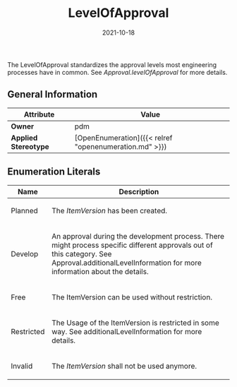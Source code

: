 ﻿---
title: LevelOfApproval
toc: false
type: specs
date: "2021-10-18"
draft: false
specification: VEC
version: 1.2.1
documentType: "Recommendation"
elementType: Class
classes:
  - LevelOfApproval
menu_name: vec-1.2.1
---
<p> The&#160;LevelOfApproval standardizes the approval levels most engineering processes have in common. See <i>Approval.levelOfApproval </i>for more details.      </p>

## General Information

| Attribute               | Value |
|-------------------------|-------|
| **Owner**               | pdm |
| **Applied Stereotype**  | [OpenEnumeration]({{< relref "openenumeration.md" >}})<br/>  |

## Enumeration Literals
| Name          | **Description** |
|---------------|-----------------|
| Planned | <p> The <i>ItemVersion</i> has been created.      </p> |
| Develop | <p> An approval during the development process. There might process specific different approvals out of this category. See Approval.additionalLevelInformation for more information about the details.      </p> |
| Free | <p> The ItemVersion can be used without restriction.      </p> |
| Restricted | <p> The Usage of the ItemVersion is restricted in some way. See additionalLevelInformation for more details.      </p> |
| Invalid | <p> The <i>ItemVersion</i> shall not be used anymore.      </p> |

